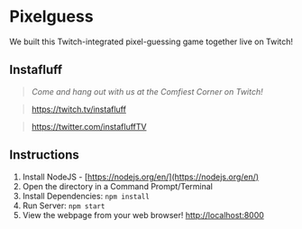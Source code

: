 
# Pixelguess
We built this Twitch-integrated pixel-guessing game together live on Twitch!

## Instafluff ##
> *Come and hang out with us at the Comfiest Corner on Twitch!*

> https://twitch.tv/instafluff

> https://twitter.com/instafluffTV

## Instructions ##

1. Install NodeJS - [https://nodejs.org/en/](https://nodejs.org/en/)
2. Open the directory in a Command Prompt/Terminal
3. Install Dependencies: `npm install`
4. Run Server: `npm start`
5. View the webpage from your web browser! [http://localhost:8000](http://localhost:8000)

